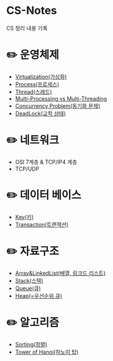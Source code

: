 # CS-Notes
CS 정리 내용 기록

# ✏️ 운영체제
- [Virtualization(가상화)](https://medium.com/@jihoju96/virtualizion-4f553e3c8ada)
- [Process(프로세스)](https://medium.com/@jihoju96/process-%EB%9E%80-6447b71908e4)
- [Thread(스레드)](https://medium.com/@jihoju96/%EB%A9%80%ED%8B%B0-%ED%94%84%EB%A1%9C%EC%84%B8%EC%8B%B1-multi-processing-%EA%B3%BC-%EB%A9%80%ED%8B%B0-%EC%8A%A4%EB%A0%88%EB%94%A9-multi-threading-b981bb706f4b)
- [Multi-Processing vs Multi-Threading](https://medium.com/@jihoju96/%EB%A9%80%ED%8B%B0-%ED%94%84%EB%A1%9C%EC%84%B8%EC%8B%B1-multi-processing-%EA%B3%BC-%EB%A9%80%ED%8B%B0-%EC%8A%A4%EB%A0%88%EB%94%A9-multi-threading-b981bb706f4b)
- [Concurrency Problem(동기화 문제)](https://github.com/JihoJu/CS-Notes/blob/main/OS/concurrency_problem.md#%EB%8F%99%EA%B8%B0%ED%99%94-%EB%AC%B8%EC%A0%9Cconcurrency-problem)
- [DeadLock(교착 상태)](https://github.com/JihoJu/CS-Notes/blob/main/OS/deadlock.md#deadlock%EA%B5%90%EC%B0%A9-%EC%83%81%ED%83%9C)

# ✏️ 네트워크
- OSI 7계층 & TCP/IP4 계층
- TCP/UDP

# ✏️ 데이터 베이스
- [Key(키)](https://github.com/JihoJu/CS-Notes/blob/main/Database/keys.md#key)
- [Transaction(트랜잭션)](https://github.com/JihoJu/CS-Notes/blob/main/Database/transaction.md#transaction%ED%8A%B8%EB%9E%9C%EC%9E%AD%EC%85%98-%EC%9D%B4%EB%9E%80)

# ✏️ 자료구조
- [Array&LinkedList(배열, 링크드 리스트)](https://github.com/JihoJu/CS-Notes/blob/main/DataStructure/array%26linkedlist.md#array--linked-list)
- [Stack(스택)](https://github.com/JihoJu/CS-Notes/blob/main/DataStructure/stack.md#stack)
- [Queue(큐)](https://github.com/JihoJu/CS-Notes/blob/main/DataStructure/queue.md#queue)
- [Heap(=우선순위 큐)](https://github.com/JihoJu/CS-Notes/blob/main/DataStructure/heap.md#heap)

# ✏️ 알고리즘
- [Sorting(정렬)](https://github.com/JihoJu/CS-Notes/blob/main/Algorithms/sorting.md#1-selection-sorting-%EC%84%A0%ED%83%9D-%EC%A0%95%EB%A0%AC-%EB%9E%80)
- [Tower of Hanoi(하노이 탑)](https://github.com/JihoJu/CS-Notes/blob/main/Algorithms/hanoi.md#%ED%95%98%EB%85%B8%EC%9D%B4-%ED%83%91-%EC%95%8C%EA%B3%A0%EB%A6%AC%EC%A6%98)

